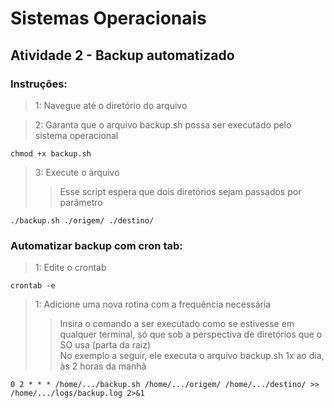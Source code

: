 # Sistemas Operacionais
## Atividade 2 - Backup automatizado

### Instruções:

> 1: Navegue até o diretório do arquivo

> 2: Garanta que o arquivo backup.sh possa ser executado pelo sistema operacional
```console
chmod +x backup.sh
```

> 3: Execute o arquivo
>> Esse script espera que dois diretórios sejam passados por parâmetro
```console
./backup.sh ./origem/ ./destino/
```

### Automatizar backup com cron tab:
> 1: Edite o crontab
```console
crontab -e
```

> 1: Adicione uma nova rotina com a frequência necessária
>> Insira o comando a ser executado como se estivesse em qualquer terminal, só que sob a perspectiva de diretórios que o SO usa (parta da raiz)  
>> No exemplo a seguir, ele executa o arquivo backup.sh 1x ao dia, às 2 horas da manhã  
```console
0 2 * * * /home/.../backup.sh /home/.../origem/ /home/.../destino/ >> /home/.../logs/backup.log 2>&1
```
